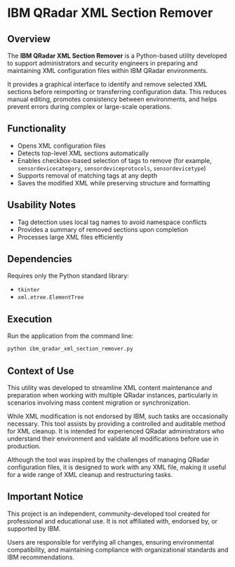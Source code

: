# IBM QRadar XML Section Remover

## Overview
The **IBM QRadar XML Section Remover** is a Python-based utility developed to support administrators and security engineers in preparing and maintaining XML configuration files within IBM QRadar environments.

It provides a graphical interface to identify and remove selected XML sections before reimporting or transferring configuration data. This reduces manual editing, promotes consistency between environments, and helps prevent errors during complex or large-scale operations.

## Functionality
- Opens XML configuration files  
- Detects top-level XML sections automatically  
- Enables checkbox-based selection of tags to remove (for example, `sensordevicecategory`, `sensordeviceprotocols`, `sensordevicetype`)  
- Supports removal of matching tags at any depth  
- Saves the modified XML while preserving structure and formatting  

## Usability Notes
- Tag detection uses local tag names to avoid namespace conflicts  
- Provides a summary of removed sections upon completion  
- Processes large XML files efficiently  

## Dependencies
Requires only the Python standard library:  
- `tkinter`  
- `xml.etree.ElementTree`  

## Execution
Run the application from the command line:

```bash
python ibm_qradar_xml_section_remover.py
```

## Context of Use
This utility was developed to streamline XML content maintenance and preparation when working with multiple QRadar instances, particularly in scenarios involving mass content migration or synchronization.  

While XML modification is not endorsed by IBM, such tasks are occasionally necessary. This tool assists by providing a controlled and auditable method for XML cleanup. It is intended for experienced QRadar administrators who understand their environment and validate all modifications before use in production.

Although the tool was inspired by the challenges of managing QRadar configuration files, it is designed to work with any XML file, making it useful for a wide range of XML cleanup and restructuring tasks.

## Important Notice
This project is an independent, community-developed tool created for professional and educational use. It is not affiliated with, endorsed by, or supported by IBM.  

Users are responsible for verifying all changes, ensuring environmental compatibility, and maintaining compliance with organizational standards and IBM recommendations.

